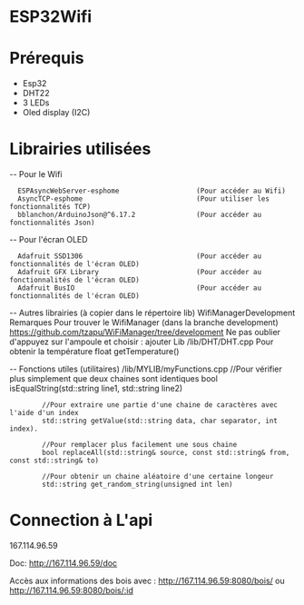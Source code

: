 # ESP32Wifi

# Prérequis
- Esp32
- DHT22
- 3 LEDs
- Oled display (I2C)

# Librairies utilisées

-- Pour le Wifi

      ESPAsyncWebServer-esphome                   (Pour accéder au Wifi)
      AsyncTCP-esphome                            (Pour utiliser les fonctionnalités TCP)
      bblanchon/ArduinoJson@^6.17.2               (Pour accéder au fonctionnalités Json)

-- Pour l'écran OLED

      Adafruit SSD1306                            (Pour accéder au fonctionnalités de l'écran OLED)
      Adafruit GFX Library                        (Pour accéder au fonctionnalités de l'écran OLED)
      Adafruit BusIO                              (Pour accéder au fonctionnalités de l'écran OLED)

-- Autres librairies (à copier dans le répertoire lib)
         WifiManagerDevelopment
            Remarques
            Pour trouver le WifiManager (dans la branche development)
            https://github.com/tzapu/WiFiManager/tree/development
            Ne pas oublier d'appuyez sur l'ampoule et choisir : ajouter Lib
                    /lib/DHT/DHT.cpp
        Pour obtenir la température
        float getTemperature()
    
-- Fonctions utiles (utilitaires)
        /lib/MYLIB/myFunctions.cpp
            //Pour vérifier plus simplement que deux chaines sont identiques
            bool isEqualString(std::string line1, std::string line2)
            
            //Pour extraire une partie d'une chaine de caractères avec l'aide d'un index
            std::string getValue(std::string data, char separator, int index).
            
            //Pour remplacer plus facilement une sous chaine
            bool replaceAll(std::string& source, const std::string& from, const std::string& to)
            
            //Pour obtenir un chaine aléatoire d'une certaine longeur
            std::string get_random_string(unsigned int len)
            
            

# Connection à L'api
167.114.96.59

Doc: http://167.114.96.59/doc

Accès aux informations des bois avec :  http://167.114.96.59:8080/bois/ ou http://167.114.96.59:8080/bois/:id
